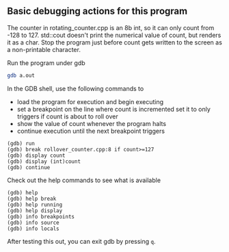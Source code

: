 ## Basic debugging actions for this program

The counter in rotating_counter.cpp is an 8b int, so it can only count from -128 to 127. 
std::cout doesn't print the numerical value of count, but renders it as a char.
Stop the program just before count gets written to the screen as a non-printable character.

  
Run the program under gdb
```bash
gdb a.out
```

  
In the GDB shell, use the following commands to 
- load the program for execution and begin executing 
- set a breakpoint on the line where count is incremented set it to only triggers if count is about to roll over
- show the value of count whenever the program halts
- continue execution until the next breakpoint triggers

```gdb
(gdb) run
(gdb) break rollover_counter.cpp:8 if count>=127
(gdb) display count
(gdb) display (int)count
(gdb) continue
```

Check out the help commands to see what is available

```gdb
(gdb) help
(gdb) help break
(gdb) help running
(gdb) help display
(gdb) info breakpoints
(gdb) info source
(gdb) info locals
```

After testing this out, you can exit gdb by pressing `q`.




